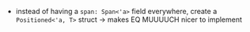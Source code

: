 - instead of having a `span: Span<'a>` field everywhere, create a `Positioned<'a, T>` struct
        -> makes EQ MUUUUCH nicer to implement
